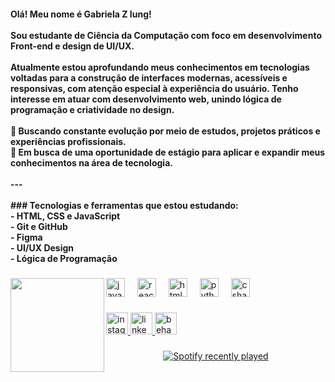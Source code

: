 <h4 align="left">Olá! Meu nome é Gabriela Z Iung!<br><br>Sou estudante de Ciência da Computação com foco em desenvolvimento Front-end e design de UI/UX.<br><br>Atualmente estou aprofundando meus conhecimentos em tecnologias voltadas para a construção de interfaces modernas, acessíveis e responsivas, com atenção especial à experiência do usuário. Tenho interesse em atuar com desenvolvimento web, unindo lógica de programação e criatividade no design.<br><br>🧠 Buscando constante evolução por meio de estudos, projetos práticos e experiências profissionais.  <br>🎯 Em busca de uma oportunidade de estágio para aplicar e expandir meus conhecimentos na área de tecnologia.<br><br>---<br><br>
### Tecnologias e ferramentas que estou estudando:<br>- HTML, CSS e JavaScript<br>- Git e GitHub<br>- Figma<br>- UI/UX Design<br>- Lógica de Programação</h4>

###

<img align="left" height="150" src="https://media0.giphy.com/media/v1.Y2lkPTc5MGI3NjExejFhZ2EwbHp4dDhyM2hvZmFsa2M5azZzNXYxbzIydng0ZjZwY3AyZCZlcD12MV9pbnRlcm5hbF9naWZfYnlfaWQmY3Q9cw/qP2YwW2BpB2K0qMjMk/giphy.gif"  />

###

<div align="left">
  <img src="https://cdn.jsdelivr.net/gh/devicons/devicon/icons/javascript/javascript-original.svg" height="30" alt="javascript logo"  />
  <img width="12" />
  <img src="https://cdn.jsdelivr.net/gh/devicons/devicon/icons/react/react-original.svg" height="30" alt="react logo"  />
  <img width="12" />
  <img src="https://cdn.jsdelivr.net/gh/devicons/devicon/icons/html5/html5-original.svg" height="30" alt="html5 logo"  />
  <img width="12" />
  <img src="https://cdn.jsdelivr.net/gh/devicons/devicon/icons/python/python-original.svg" height="30" alt="python logo"  />
  <img width="12" />
  <img src="https://cdn.jsdelivr.net/gh/devicons/devicon/icons/csharp/csharp-original.svg" height="30" alt="csharp logo"  />
</div>

###

<div align="left">
  <a href="https://www.instagram.com/gabriela.zweigle/" target="_blank">
    <img src="https://img.shields.io/static/v1?message=Instagram&logo=instagram&label=&color=632024&logoColor=white&labelColor=&style=for-the-badge" height="35" alt="instagram logo"  />
  </a>
  <a href="https://www.linkedin.com/in/gabrielazweigleiung/" target="_blank">
    <img src="https://img.shields.io/static/v1?message=LinkedIn&logo=linkedin&label=&color=223c63&logoColor=white&labelColor=&style=for-the-badge" height="35" alt="linkedin logo"  />
  </a>
  <a href="https://www.behance.net/gabrielzweigle#" target="_blank">
    <img src="https://img.shields.io/static/v1?message=Behance&logo=behance&label=&color=2b3349&logoColor=white&labelColor=&style=for-the-badge" height="35" alt="behance logo"  />
  </a>
</div>

###

<div align="center">
  <a href="https://open.spotify.com/user/ckvbaid297bvlu006sbeby8kl">
    <img src="https://spotify-recently-played-readme.vercel.app/api?user=ckvbaid297bvlu006sbeby8kl&count=1&unique=false" alt="Spotify recently played"  />
  </a>
</div>

###
